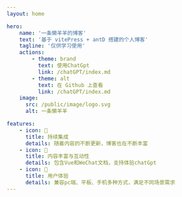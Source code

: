 ```yaml
---
layout: home

hero:
    name: '一条懒羊羊的博客'
    text: '基于 vitePress + antD 搭建的个人博客'
    tagline: '仅供学习使用'
    actions:
        - theme: brand
          text: 使用ChatGpt
          link: /chatGPT/index.md
        - theme: alt
          text: 在 Github 上查看
          link: /chatGPT/index.md
    image:
      src: /public/image/logo.svg
      alt: 一条懒羊羊

features:
    - icon: 📝
      title: 持续集成
      details: 随着内容的不断更新，博客也在不断丰富
    - icon: 📝
      title: 内容丰富与互动性
      details: 包含Vue和WeChat文档，支持体验chatGpt
    - icon: 📝
      title: 用户体验
      details: 兼容pc端、平板、手机多种方式，满足不同场景需求
---
```

